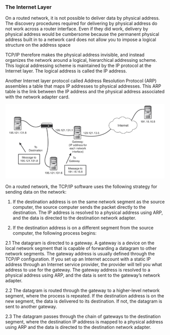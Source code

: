 ### The Internet Layer

On a routed network, it is not possible to deliver data by physical address. 
The discovery procedures required for delivering by physical address do not work across a router interface. 
Even if they did work, delivery by physical address would be cumbersome because the permanent physical address built in to a network card does not allow you to impose a logical structure on the address space

TCP/IP therefore makes the physical address invisible, and instead organizes the network around a logical, hierarchical addressing scheme.
 This logical addressing scheme is maintained by the IP protocol at the Internet layer. 
 The logical address is called the IP address. 
 
 Another Internet layer protocol called Address Resolution Protocol (ARP) assembles a table that maps IP addresses to physical addresses. 
 This ARP table is the link between the IP address and the physical address associated with the network adapter card.

 ![tcponrouted](/images/tcponrouted.PNG "tcponrouted")

On a routed network, the TCP/IP software uses the following strategy for sending data on the network:

 1. If the destination address is on the same network segment as the source computer, the source computer sends the packet directly to the destination. The IP address is resolved to a physical address using ARP, and the data is directed to the destination network adapter.

2. If the destination address is on a different segment from the source computer, the following process begins:

2.1 The datagram is directed to a gateway. 
 A gateway is a device on the local network segment that is capable of forwarding a datagram to other network segments.
 The gateway address is usually defined through the TCP/IP configuration. If you set up an Internet account with a static IP address through an Internet service provider, the provider will tell you what address to use for the gateway. 
 The gateway address is resolved to a physical address using ARP, and the data is sent to the gateway’s network adapter.

2.2 The datagram is routed through the gateway to a higher-level network segment, where the process is repeated. If the destination address is on the new segment, the data is delivered to its destination. If not, the datagram is sent to another gateway.

2.3 The datagram passes through the chain of gateways to the destination segment, where the destination IP address is mapped to a physical address using ARP and the data is directed to the destination network adapter.